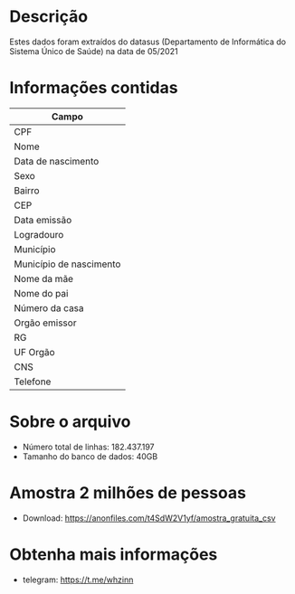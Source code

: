 

# Descrição 
Estes dados foram extraídos do datasus (Departamento de Informática do Sistema Único de Saúde)
na data de 05/2021

# Informações contidas
| Campo |
| --- |
| CPF |
| Nome |
| Data de nascimento |
| Sexo |
| Bairro |
| CEP |
| Data emissão |
| Logradouro |
| Município | 
| Município de nascimento |
| Nome da mãe |
| Nome do pai | 
| Número da casa |
| Orgão emissor |
| RG |
| UF Orgão |
| CNS |
| Telefone |

# Sobre o arquivo
* Número total de linhas: 182.437.197
* Tamanho do banco de dados: 40GB

# Amostra 2 milhões de pessoas
* Download: https://anonfiles.com/t4SdW2V1yf/amostra_gratuita_csv

# Obtenha mais informações 
* telegram: https://t.me/whzinn
